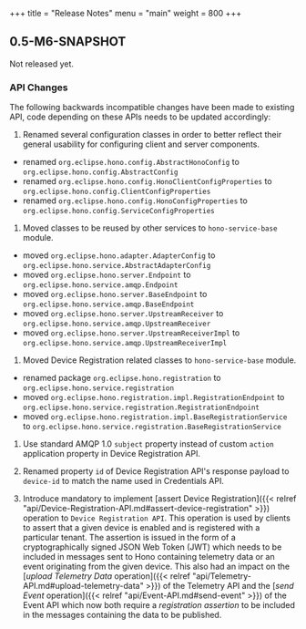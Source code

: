 +++
title = "Release Notes"
menu = "main"
weight = 800
+++

## 0.5-M6-SNAPSHOT

Not released yet.

### API Changes

The following backwards incompatible changes have been made to existing API, code depending on these APIs needs to be updated accordingly:

1. Renamed several configuration classes in order to better reflect their general usability for configuring client and server components.

  * renamed `org.eclipse.hono.config.AbstractHonoConfig` to `org.eclipse.hono.config.AbstractConfig`
  * renamed `org.eclipse.hono.config.HonoClientConfigProperties` to `org.eclipse.hono.config.ClientConfigProperties`
  * renamed `org.eclipse.hono.config.HonoConfigProperties` to `org.eclipse.hono.config.ServiceConfigProperties`

1. Moved classes to be reused by other services to `hono-service-base` module.

  * moved `org.eclipse.hono.adapter.AdapterConfig` to `org.eclipse.hono.service.AbstractAdapterConfig`
  * moved `org.eclipse.hono.server.Endpoint` to `org.eclipse.hono.service.amqp.Endpoint`
  * moved `org.eclipse.hono.server.BaseEndpoint` to `org.eclipse.hono.service.amqp.BaseEndpoint`
  * moved `org.eclipse.hono.server.UpstreamReceiver` to `org.eclipse.hono.service.amqp.UpstreamReceiver`
  * moved `org.eclipse.hono.server.UpstreamReceiverImpl` to `org.eclipse.hono.service.amqp.UpstreamReceiverImpl`

1. Moved Device Registration related classes to `hono-service-base` module.

  * renamed package `org.eclipse.hono.registration` to `org.eclipse.hono.service.registration`
  * moved `org.eclipse.hono.registration.impl.RegistrationEndpoint` to `org.eclipse.hono.service.registration.RegistrationEndpoint`
  * moved `org.eclipse.hono.registration.impl.BaseRegistrationService` to `org.eclipse.hono.service.registration.BaseRegistrationService`

1. Use standard AMQP 1.0 `subject` property instead of custom `action` application property in Device Registration API.

1. Renamed property `id` of Device Registration API's response payload to `device-id` to match the name used in Credentials API.

1. Introduce mandatory to implement [assert Device Registration]({{< relref "api/Device-Registration-API.md#assert-device-registration" >}}) operation to `Device Registration API`. This operation is used by clients to assert that a given device is enabled and is registered with a particular tenant. The assertion is issued in the form of a cryptographically signed JSON Web Token (JWT) which needs to be included in messages sent to Hono containing telemetry data or an event originating from the given device.
   This also had an impact on the [*upload Telemetry Data* operation]({{< relref "api/Telemetry-API.md#upload-telemetry-data" >}}) of the Telemetry API and the [*send Event* operation]({{< relref "api/Event-API.md#send-event" >}}) of the Event API which now both require a *registration assertion* to be included in the messages containing the data to be published.